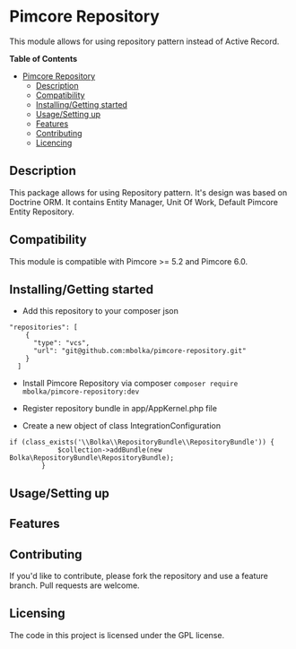 # <a name="pimcore-repository"></a>Pimcore Repository

This module allows for using repository pattern instead of Active Record. 

**Table of Contents**

- [Pimcore Repository](#pimcore-repository)
	- [Description](#description)
	- [Compatibility](#compatibility)
	- [Installing/Getting started](#installing)
	- [Usage/Setting up](#usage)
	- [Features](#features)
	- [Contributing](#contributing)
	- [Licencing](#licensing)

	
## <a name="description"></a>Description	
This package allows for using Repository pattern. It's design was based on Doctrine ORM. It contains Entity Manager, Unit Of Work, Default Pimcore Entity Repository.
## <a name="compatibility"></a>Compatibility	
This module is compatible with Pimcore >= 5.2 and Pimcore 6.0.

## <a name="installing"></a>Installing/Getting started	
- Add this repository to your composer json 
```
"repositories": [
    {
      "type": "vcs",
      "url": "git@github.com:mbolka/pimcore-repository.git"
    }
  ]
```
- Install Pimcore Repository via composer ```composer require mbolka/pimcore-repository:dev```
- Register repository bundle in app/AppKernel.php file

- Create a new object of class IntegrationConfiguration
```
if (class_exists('\\Bolka\\RepositoryBundle\\RepositoryBundle')) {
            $collection->addBundle(new Bolka\RepositoryBundle\RepositoryBundle);
        }
```
## <a name="usage"></a>Usage/Setting up


## <a name="features"></a>Features

## <a name="contributing"></a>Contributing

If you'd like to contribute, please fork the repository and use a feature branch. Pull requests are welcome.

## <a name="licensing"></a>Licensing
The code in this project is licensed under the GPL license.
